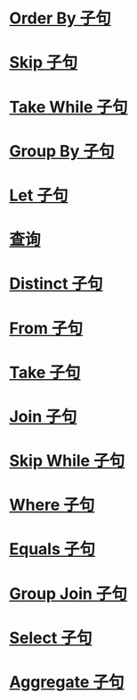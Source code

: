 # [Order By 子句](order-by-clause.md)
# [Skip 子句](skip-clause.md)
# [Take While 子句](take-while-clause.md)
# [Group By 子句](group-by-clause.md)
# [Let 子句](let-clause.md)
# [查询](queries.md)
# [Distinct 子句](distinct-clause.md)
# [From 子句](from-clause.md)
# [Take 子句](take-clause.md)
# [Join 子句](join-clause.md)
# [Skip While 子句](skip-while-clause.md)
# [Where 子句](where-clause.md)
# [Equals 子句](equals-clause.md)
# [Group Join 子句](group-join-clause.md)
# [Select 子句](select-clause.md)
# [Aggregate 子句](aggregate-clause.md)
